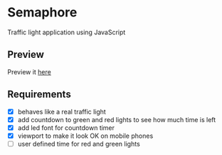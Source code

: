 # Semaphore
Traffic light application using JavaScript

## Preview
Preview it [here](https://rawgit.com/happyHooman/Semaphore/master/index.html)

## Requirements
 - [x] behaves like a real traffic light
 - [x] add countdown to green and red lights to see how much time is left
 - [x] add led font for countdown timer
 - [x] viewport to make it look OK on mobile phones
 - [ ] user defined time for red and green lights
